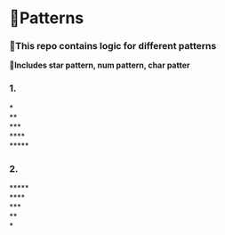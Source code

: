 # 🚀Patterns

<h3>🌱This repo contains logic for different patterns</h3>

<b>🌟Includes star pattern, num pattern, char patter </b>

<h3>1️.</h3>

*<br>
**<br>
***<br>
****<br>
*****<br>

<h3>2.</h3>

*****<br>
****<br>
***<br>
**<br>
*<br>


